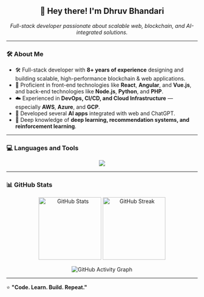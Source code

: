 <!-- Profile Header -->
<h2 align="center">👋 Hey there! I'm Dhruv Bhandari</h2>

<p align="center">
  <em>Full-stack developer passionate about scalable web, blockchain, and AI-integrated solutions.</em>
</p>

---

### 🛠️ About Me
- 🛠️ Full-stack developer with **8+ years of experience** designing and building scalable, high-performance blockchain & web applications.  
- 🌱 Proficient in front-end technologies like **React**, **Angular**, and **Vue.js**, and back-end technologies like **Node.js**, **Python**, and **PHP**.  
- ☁️ Experienced in **DevOps, CI/CD, and Cloud Infrastructure** — especially **AWS**, **Azure**, and **GCP**.  
- 🤖 Developed several **AI apps** integrated with web and ChatGPT.  
- 🧠 Deep knowledge of **deep learning, recommendation systems, and reinforcement learning**.  

---

### 💻 Languages and Tools

<p align="center">
  <img src="https://skillicons.dev/icons?i=react,python,js,cpp,webpack,django,ts,aws,cs,php,github,git,laravel,html,css,bootstrap,tailwind,jquery,mongodb,nodejs,mysql,vscode,wordpress,vue,sass,graphql,postgresql&perline=9" />
</p>

---

### 📊 GitHub Stats

<p align="center">
  <img src="https://github-readme-stats.vercel.app/api?username=dhruv11bhandari&show_icons=true&theme=github_dark" alt="GitHub Stats" height="165"/>
  <img src="https://github-readme-streak-stats.herokuapp.com/?user=dhruv11bhandari&theme=github-dark-blue" alt="GitHub Streak" height="165"/>
</p>

<p align="center">
  <img src="https://github-readme-activity-graph.vercel.app/graph?username=dhruv11bhandari&theme=github-dark" alt="GitHub Activity Graph"/>
</p>

---

⭐️ **"Code. Learn. Build. Repeat."**
